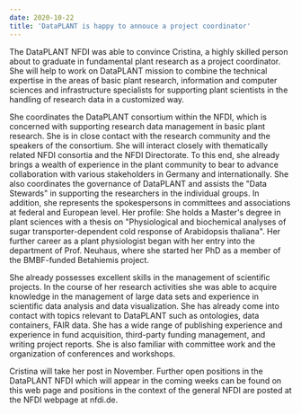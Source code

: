 ```yaml
---
date: 2020-10-22
title: 'DataPLANT is happy to annouce a project coordinator'
---
```


The DataPLANT NFDI was able to convince Cristina, a highly skilled
person about to graduate in fundamental plant research as a project
coordinator. She will help to work on DataPLANT mission to combine the
technical expertise in the areas of basic plant research, information
and computer sciences and infrastructure specialists for supporting
plant scientists in the handling of research data in a customized way.

She coordinates the DataPLANT consortium within the NFDI, which is
concerned with supporting research data management in basic plant
research. She is in close contact with the research community and the
speakers of the consortium. She will interact closely with thematically
related NFDI consortia and the NFDI Directorate. To this end, she
already brings a wealth of experience in the plant community to bear to
advance collaboration with various stakeholders in Germany and
internationally. She also coordinates the governance of DataPLANT and
assists the "Data Stewards" in supporting the researchers in the
individual groups. In addition, she represents the spokespersons in
committees and associations at federal and European level.
Her profile: She holds a Master's degree in plant sciences with a thesis
on "Physiological and biochemical analyses of sugar
transporter-dependent cold response of Arabidopsis thaliana". Her
further career as a plant physiologist began with her entry into the
department of Prof. Neuhaus, where she started her PhD as a member of
the BMBF-funded Betahiemis project.

She already possesses excellent skills in the management of scientific
projects. In the course of her research activities she was able to
acquire knowledge in the management of large data sets and experience in
scientific data analysis and data visualization. She has already come
into contact with topics relevant to DataPLANT such as ontologies, data
containers, FAIR data. She has a wide range of publishing experience and
experience in fund acquisition, third-party funding management, and
writing project reports. She is also familiar with committee work and
the organization of conferences and workshops.

Cristina will take her post in November. Further open positions in the
DataPLANT NFDI  which will appear in the coming weeks can be found on
this web page and positions in the context of the general NFDI are
posted at the NFDI webpage at nfdi.de.
